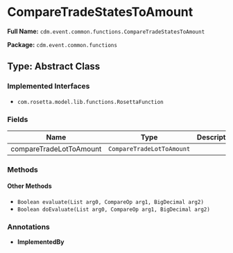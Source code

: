 # CompareTradeStatesToAmount

**Full Name:** `cdm.event.common.functions.CompareTradeStatesToAmount`

**Package:** `cdm.event.common.functions`

## Type: Abstract Class

### Implemented Interfaces

- `com.rosetta.model.lib.functions.RosettaFunction`

### Fields

| Name | Type | Description |
|------|------|-------------|
| compareTradeLotToAmount | `CompareTradeLotToAmount` |  |

### Methods

#### Other Methods

- `Boolean evaluate(List arg0, CompareOp arg1, BigDecimal arg2)`
- `Boolean doEvaluate(List arg0, CompareOp arg1, BigDecimal arg2)`

### Annotations

- **ImplementedBy**

